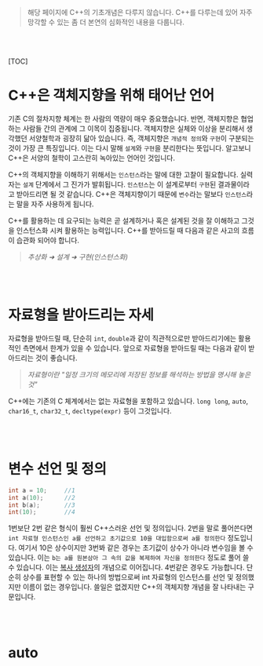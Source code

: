 



> 해당 페이지에 C++의 기초개념은 다루지 않습니다.  C++를 다루는데 있어 자주 망각할 수 있는 좀 더 본연의 심화적인 내용을 다룹니다.

<br>

<br>

[TOC]



# C++은 객체지향을 위해 태어난 언어

기존 C의 절차지향 체계는 한 사람의 역량이 매우 중요했습니다. 반면, 객체지향은 협업하는 사람들 간의 관계에 그 이목이 집중됩니다. 객체지향은 실체와 이상을 분리해서 생각했던 서양철학과 굉장히 닮아 있습니다. 즉, 객체지향은 `개념적 정의`와 `구현`이 구분되는 것이 가장 큰 특징입니다. 이는 다시 말해 `설계`와 `구현`을 분리한다는 뜻입니다. 알고보니 C++은 서양의 철학이 고스란히 녹아있는 언어인 것입니다.

C++의 객체지향을 이해하기 위해서는 `인스턴스`라는 말에 대한 고찰이 필요합니다. 실력자는 `설계` 단계에서 그 진가가 발휘됩니다. `인스턴스`는 이 설계로부터 `구현`된 결과물이라고 받아드리면 될 것 같습니다. C++은 객체지향이기 때문에 `변수`라는 말보다 `인스턴스`라는 말을 자주 사용하게 됩니다.

C++를 활용하는 데 요구되는 능력은 곧 설계하거나 혹은 설계된 것을 잘 이해하고 그것을 인스턴스화 시켜 활용하는 능력입니다. C++를 받아드릴 때 다음과 같은 사고의 흐름이 습관화 되어야 합니다.  

> *추상화 &#10140; 설계 &#10140; 구현(인스턴스화)*

<br>

<br>



# 자료형을 받아드리는 자세

자료형을 받아드릴 때, 단순히 `int`, `double`과 같이 직관적으로만 받아드리기에는 활용적인 측면에서 한계가 있을 수 있습니다. 앞으로 자료형을 받아드릴 때는 다음과 같이 받아드리는 것이 좋습니다.  



> *자료형이란 "일정 크기의 메모리에 저장된 정보를 해석하는 방법을 명시해 놓은 것"*  



C++에는 기존의 C 체계에서는 없는 자료형을 포함하고 있습니다. `long long`, `auto`, `char16_t`, `char32_t`, `decltype(expr)` 등이 그것입니다.

<br><br>



# 변수 선언 및 정의

```c++
int a = 10;		//1
int a(10);		//2
int b(a);		//3
int(10);		//4
```

1번보단 2번 같은 형식이 훨씬 C++스러운 선언 및 정의입니다. 2번을 말로 풀어쓴다면 `int 자료형 인스턴스인 a를 선언하고 초기값으로 10을 대입함으로써 a를 정의한다` 정도입니다. 여기서 10은 상수이지만 3번봐 같은 경우는 초기값이 상수가 아니라 변수임을 볼 수 있습니다. 이는 `b는 a를 원본삼아 그 속의 값을 복제하여 자신을 정의한다` 정도로 풀어 쓸 수 있습니다. 이는 [복사 생성자](#복사-생성자)의 개념으로 이어집니다. 4번같은 경우도 가능합니다. 단순히 상수를 표현할 수 있는 하나의 방법으로써 int 자료형의 인스턴스를 선언 및 정의했지만 이름이 없는 경우입니다. 쓸일은 없겠지만 C++의 객체지향 개념을 잘 나타내는 구문입니다.

<br>

<br>



# auto















